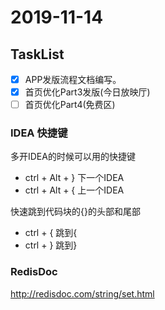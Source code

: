 # 2019-11-14

## TaskList
-[X] APP发版流程文档编写。
-[X] 首页优化Part3发版(今日放映厅)
-[ ] 首页优化Part4(免费区)
### IDEA 快捷键
多开IDEA的时候可以用的快捷键
* ctrl + Alt + } 下一个IDEA
* ctrl + Alt + { 上一个IDEA

快速跳到代码块的{}的头部和尾部
* ctrl + {  跳到{
* ctrl + }  跳到}
### RedisDoc
http://redisdoc.com/string/set.html
